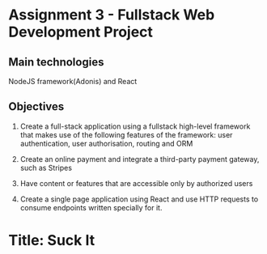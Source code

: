# Assignment 3 - Fullstack Web Development Project

## Main technologies

NodeJS framework(Adonis) and React

## Objectives 

1. Create a full-stack application using a fullstack high-level framework that makes use of the following features of the framework: user authentication, user authorisation, routing and ORM 

2. Create an online payment and integrate a third-party payment gateway, such as Stripes 

3. Have content or features that are accessible only by authorized users 

4. Create a single page application using React and use HTTP requests to consume endpoints written specially for it.

# Title: Suck It

